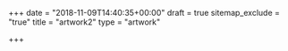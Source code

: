+++
date = "2018-11-09T14:40:35+00:00"
draft = true
sitemap_exclude = "true"
title = "artwork2"
type = "artwork"

+++
